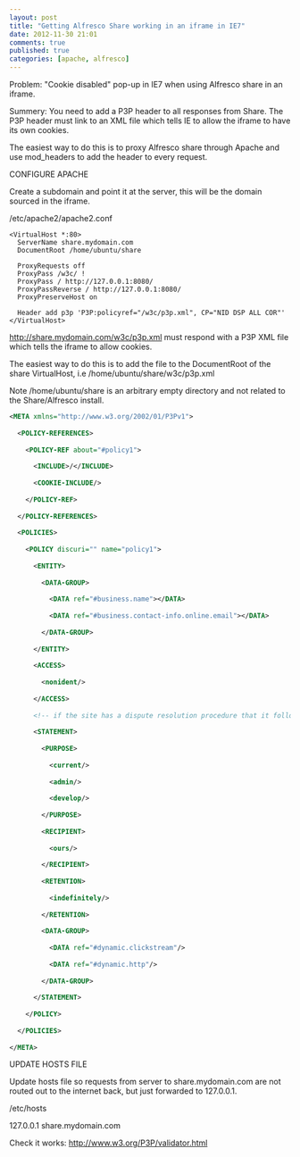 ```yaml
---
layout: post
title: "Getting Alfresco Share working in an iframe in IE7"
date: 2012-11-30 21:01
comments: true
published: true
categories: [apache, alfresco]
---
```


Problem: "Cookie disabled" pop-up in IE7 when using Alfresco share in an iframe.

Summery: You need to add a P3P header to all responses from Share. The P3P header must link to an XML file which tells IE to allow the iframe to have its own cookies.

The easiest way to do this is to proxy Alfresco share through Apache and use mod_headers to add the header to every request.

CONFIGURE APACHE

Create a subdomain and point it at the server, this will be the domain sourced in the iframe.

/etc/apache2/apache2.conf

```
<VirtualHost *:80>
  ServerName share.mydomain.com
  DocumentRoot /home/ubuntu/share
 
  ProxyRequests off
  ProxyPass /w3c/ !
  ProxyPass / http://127.0.0.1:8080/
  ProxyPassReverse / http://127.0.0.1:8080/
  ProxyPreserveHost on
 
  Header add p3p 'P3P:policyref="/w3c/p3p.xml", CP="NID DSP ALL COR"'
</VirtualHost>
```

http://share.mydomain.com/w3c/p3p.xml must respond with a P3P XML file which tells the iframe to allow cookies.

The easiest way to do this is to add the file to the DocumentRoot of the share VirtualHost, i.e /home/ubuntu/share/w3c/p3p.xml

Note /home/ubuntu/share is an arbitrary empty directory and not related to the Share/Alfresco install.

```xml
<META xmlns="http://www.w3.org/2002/01/P3Pv1">
 
  <POLICY-REFERENCES>
 
    <POLICY-REF about="#policy1">
 
      <INCLUDE>/</INCLUDE>
 
      <COOKIE-INCLUDE/>
 
    </POLICY-REF>
 
  </POLICY-REFERENCES>
 
  <POLICIES>
 
    <POLICY discuri="" name="policy1">
 
      <ENTITY>
 
        <DATA-GROUP>
 
          <DATA ref="#business.name"></DATA> 
 
          <DATA ref="#business.contact-info.online.email"></DATA> 
 
        </DATA-GROUP>
 
      </ENTITY>
 
      <ACCESS>
 
        <nonident/>
 
      </ACCESS>
 
      <!-- if the site has a dispute resolution procedure that it follows, a DISPUTES-GROUP should be included here -->
 
      <STATEMENT>
 
        <PURPOSE>
 
          <current/>
 
          <admin/>
 
          <develop/>
 
        </PURPOSE>
 
        <RECIPIENT>
 
          <ours/>
 
        </RECIPIENT>
 
        <RETENTION>
 
          <indefinitely/>
 
        </RETENTION>
 
        <DATA-GROUP>
 
          <DATA ref="#dynamic.clickstream"/>
 
          <DATA ref="#dynamic.http"/>
 
        </DATA-GROUP>
 
      </STATEMENT>
 
    </POLICY>
 
  </POLICIES>
 
</META>
```

UPDATE HOSTS FILE

Update hosts file so requests from server to share.mydomain.com are not routed out to the internet back, but just forwarded to 127.0.0.1.

/etc/hosts

127.0.0.1 share.mydomain.com

Check it works: http://www.w3.org/P3P/validator.html
